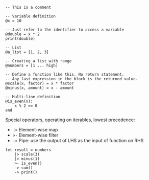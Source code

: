 
```
-- This is a comment

-- Variable definition
@x = 10

-- Just refer to the identifier to access a variable
@double = x * 2
print(double)

-- List
@a_list = [1, 2, 3]

-- Creating a list with range
@numbers = [1 ... high]

-- Define a function like this. No return statement.
-- Any last expression in the block is the returned value.
@scale(x, factor) = x * factor 
@minus(x, amount) = x - amount 

-- Multi-line definition
@is_even(x):
    x % 2 == 0
end
```


Special operators, operating on iterables, lowest precedence:
- `|>` Element-wise map
- `>-` Element-wise filter
- `->` Pipe: use the output of LHS as the input of function on RHS
```
let result = numbers
    |> scale(3)
    |> minus(1)
    >- is_even()
    -> sum()
    -> print()
```
